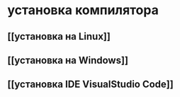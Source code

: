 # установка компилятора
## [[установка на Linux]]
## [[установка на Windows]]
## [[установка IDE VisualStudio Code]]
